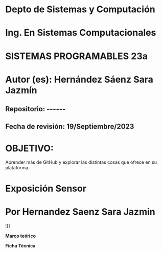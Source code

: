 # Depto de Sistemas y Computación
# Ing. En Sistemas Computacionales
# SISTEMAS PROGRAMABLES 23a

# Autor (es): Hernández Sáenz Sara Jazmín

## Repositorio: ------

## Fecha de revisión: 19/Septiembre/2023

##

# OBJETIVO:
Aprender más de GitHub y explorar las distintas cosas que ofrece en su plataforma.


# Exposición Sensor

# Por Hernandez Saenz Sara Jazmin

![][]()


**Marco teórico**

**Ficha Técnica**
